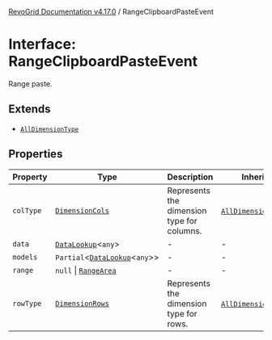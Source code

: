 [RevoGrid Documentation v4.17.0](README.md) / RangeClipboardPasteEvent

# Interface: RangeClipboardPasteEvent

Range paste.

## Extends

- [`AllDimensionType`](Interface.AllDimensionType.md)

## Properties

| Property | Type | Description | Inherited from | Defined in |
| ------ | ------ | ------ | ------ | ------ |
| `colType` | [`DimensionCols`](TypeAlias.DimensionCols.md) | Represents the dimension type for columns. | [`AllDimensionType`](Interface.AllDimensionType.md).`colType` | [src/types/interfaces.ts:788](https://github.com/revolist/revogrid/blob/4911b401b4ed4a1ad4f684e9c38c48b1c7ad2346/src/types/interfaces.ts#L788) |
| `data` | [`DataLookup`](TypeAlias.DataLookup.md)\<`any`\> | - | - | [src/types/interfaces.ts:850](https://github.com/revolist/revogrid/blob/4911b401b4ed4a1ad4f684e9c38c48b1c7ad2346/src/types/interfaces.ts#L850) |
| `models` | `Partial`\<[`DataLookup`](TypeAlias.DataLookup.md)\<`any`\>\> | - | - | [src/types/interfaces.ts:851](https://github.com/revolist/revogrid/blob/4911b401b4ed4a1ad4f684e9c38c48b1c7ad2346/src/types/interfaces.ts#L851) |
| `range` | `null` \| [`RangeArea`](TypeAlias.RangeArea.md) | - | - | [src/types/interfaces.ts:852](https://github.com/revolist/revogrid/blob/4911b401b4ed4a1ad4f684e9c38c48b1c7ad2346/src/types/interfaces.ts#L852) |
| `rowType` | [`DimensionRows`](TypeAlias.DimensionRows.md) | Represents the dimension type for rows. | [`AllDimensionType`](Interface.AllDimensionType.md).`rowType` | [src/types/interfaces.ts:783](https://github.com/revolist/revogrid/blob/4911b401b4ed4a1ad4f684e9c38c48b1c7ad2346/src/types/interfaces.ts#L783) |
